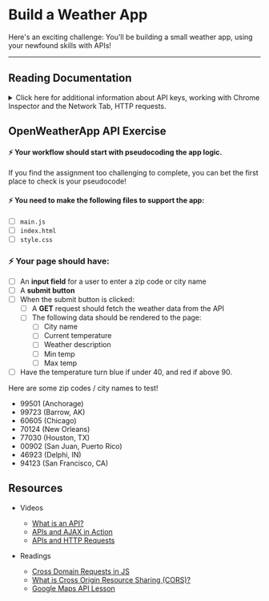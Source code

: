

# Build a Weather App

Here's an exciting challenge: You'll be building a small weather app, using your newfound skills with APIs!

***

## Reading Documentation
<details>
<summary>Click here for additional information about API keys, working with Chrome Inspector and the Network Tab, HTTP requests.</summary>

Now that we have some experience working with APIs, we're going to take a step back and learn how to fully understand an API's documentation.

There are no rules governing how to write documentation for an API, so its content is presented differently each time.

While searching for the right API, you'll want to explore the different options that are available to you, and then take a look at each option's documentation.

Try to find documentation that contains detailed setup instructions and discusses workable options. Assets like these will come in handy when implementing your APIs.

Knowing how to quickly find key pieces of information is the most important part of reading API documentation.

In this lesson, we'll take a look at an API that has very clear documentation — [OpenWeatherMap](http://openweathermap.org/api) — and then practice looking through that documentation and making API calls.

## Guided Practice

For this lab you'll be using the Open Weather Data API. In order to use it, please follow these steps:

1. Sign up for a free [Open Weather Map](https://home.openweathermap.org/users/sign_up) account!
2. Once you've signed up, you're given an [API key](https://home.openweathermap.org/api_keys). Copy that API key and keep track of it somewhere!
3. Go to [OpenWeatherMap](http://openweathermap.org/api) and scroll down, you'll see a section that says "API Documentation."
4. Open Postman or Insomnia to check out the data you're working with and to verify that your api key works. Make a GET requrest to the following URL in Postman, adding your API key to the end.

```
http://api.openweathermap.org/data/2.5/weather?q=10025,us?units=imperial&appid=[PUT YOUR API KEY HERE]
```

<img src="./assets/Screen_Shot_2019-01-03_at_10.54.17_AM.png">

### API Keys

When we click on the "How to Start" link, we are taken to a page that provides us with information on how to get an [API key](http://openweathermap.org/appid).

For security reasons, many APIs require the use of keys.

An API key is like a signature that uniquely identifies a user. This helps APIs keep track of their traffic and monitor any suspicious activity, such as an individual user sending too many requests.

For example, malicious users might try using multiple usernames until they find one that works. Keys can help prevent these kinds of attacks by limiting how many requests one user can make.

OpenWeatherMap's documentation makes it easy for us to obtain an API key. We simply click the "Sign Up" button and create an account, and then you can get an [API key](http://openweathermap.org/appid).

To make an API call, we'll need to add our key to the URL:

```js
http://api.openweathermap.org/data/2.5/forecast/city?id=524901&APPID={APIKEY}
```

Here's an example provided in the documentation:

<span style="color: orange;">api.openweathermap.org/data/2.5/forecast/city?id=524901&APPID=<span style="background-color: yellow">1111111111</span></span>

As you can see, all we need to do is append our API key to the end of the URL.

Now let's review the main points you should look for when examining an API's documentation.

*   Do I need an API key?
*   What kind of information is available?
*   What does a request look like? What should the structure of the URL be?
*   What response should I expect to get back?

Once you've answered all of these questions, you're ready to request data.

### Looking at Documentation

<img src="./assets/Screen_Shot_2016-07-17_at_6.13.07_PM.png">

Now that we have our key, let's look back at some of the other information the API documentation can provide.

Find a partner and spend a few minutes exploring the documentation. See what different types of data we can get from the API.

### The Network Tab

Next, let's explore some HTTP resources by looking at HTTP requests and responses using the Chrome Inspector.

To view this request-and-response cycle in Chrome, we'll open up Inspector (command + option + 'i', or ctrl + click and select 'Inspect Element') and select the "Network" tab.


In order to see the requests and responses that are sent out when the page first loads, we'll need to refresh the page:



<img src="./assets/A7aFmZyTXfq7AAAAAElFTkSuQmCC.png">

You should be able to see a few HTTP requests and responses in the "Network" tab.

For each request, you'll see Name, Method, Status, Type, and Size, along with information about how long it took to get each of these resources.

Most of this information comes from the HTTP request and response.

Some HTTP requests are for CSS, JavaScript, and images referenced by the HTML.


Let's go ahead and type a city and state into a simple form and hit "Get Weather," which will request the current weather data for that city from the OpenWeatherMap API.

<img src="./assets/5n5hXjlLZE0AAAAASUVORK5CYII_.png">


When we do this, we can see that the "Network" tab displays our API request:

<img src="./assets/08-32-last_line.svg">


In order to inspect this request and its response, we'll click on the name in the far left-hand column and click on the "Headers" tab:


<img src="./assets/08-33-headers.svg">


Headers are metadata properties of an HTTP request or response, separate from the body of the message.


<img src="./assets/08-33-headers.svg">

### Request

We can find all kinds of information in the request header, which shows the request that was sent to the server:


```
GET /data/2.5/weather?q=San%20Francisco,CA&appid=02e84210a52ed716535f02989864d080 HTTP/1.1
Host: api.openweathermap.org
Connection: keep-alive
Pragma: no-cache
Cache-Control: no-cache
Accept: */*
Origin: null
User-Agent: Mozilla/5.0 (Macintosh; Intel Mac OS X 10_10_5) AppleWebKit/537.36 (KHTML, like Gecko) Chrome/51.0.2704.103 Safari/537.36
Accept-Encoding: gzip, deflate, sdch
        Accept-Language: en-US,en;q=0.8
```

Here is the structure for the request:

`[http request method] [URL] [http version] [list of headers]`

### HTTP Request Methods

The first word in the request line, "GET," is the HTTP request's method.

In the last lesson, we looked at the "GET" method, which is used to retrieve data, and the "POST" method, which is used to send or create data.

Here is a full list of the HTTP request methods available to us:

*   **GET**: Retrieve a resource.
*   **POST**: Create a resource.
*   **PATCH** (_or PUT, but PATCH is recommended_): Update an existing resource.
*   **DELETE**: Delete a resource.
*   **HEAD**: Retrieve the headers for a resource.

Of these, `"GET"` and `"POST"` are the most commonly used.

### Response

When a client sends a request, the server sends back a response. Let's take a look at the response headers that were returned:

```
HTTP/1.1 200 OK
Server: openresty
Date: Mon, 18 Jul 2016 07:25:56 GMT
Content-Type: application/json; charset=utf-8
Content-Length: 431
Connection: keep-alive
X-Cache-Key: /data/2.5/weather?q=san%20francisco,ca
Access-Control-Allow-Origin: *
Access-Control-Allow-Credentials: true
        Access-Control-Allow-Methods: GET, POST
```


The standard format for this response is:

`[http version] [status] [reason]  
[list of headers]` `[response body]` `# typically HTML, JSON,` ...


- The HTTP version should be 1.1.

- [Status Codes](http://en.wikipedia.org/wiki/List_of_HTTP_status_codes) have standard meanings; here are a few:

	<img src="./assets/08-39-table.svg" width="300px">
	
- **Response Body:** If we click on the "Response" tab, this is what we'll see:

	<img src="assets/h8rcP8_2FgFogAAAABJRU5ErkJggg__.png">
	The response is a JSON object with the current weather data we requested from the OpenWeatherMap API.

### Review

The "Network" tab is a helpful resource if your request and responses aren't working correctly.

You can use it to debug, or to take a look at your response if you're not sure what format to expect.


You can also use it to look at the status code to make sure that it is 200, which means request was successful.

Any other status code will help you identify what the error might be.

For example, if you receive a 404, it means that your request was not found.

</details>

## OpenWeatherApp API Exercise

#### ⚡️ Your workflow should start with pseudocoding the app logic.
If you find the assignment too challenging to complete, you can bet the first place to check is your pseudocode!

#### ⚡️ You need to make the following files to support the app:
- [ ] `main.js`
- [ ] `index.html`
- [ ] `style.css`

### ⚡️ Your page should have:
- [ ] An **input field** for a user to enter a zip code or city name
- [ ] A **submit button**
- [ ] When the submit button is clicked:
    - [ ] A **GET** request should fetch the weather data from the API
    - [ ] The following data should be rendered to the page:
        - [ ] City name
        - [ ] Current temperature
        - [ ] Weather description
        - [ ] Min temp
        - [ ] Max temp
- [ ] Have the temperature turn blue if under 40, and red if above 90.

Here are some zip codes / city names to test!

- 99501 (Anchorage)
- 99723 (Barrow, AK)
- 60605 (Chicago)
- 70124 (New Orleans)
- 77030 (Houston, TX)
- 00902 (San Juan, Puerto Rico)
- 46923 (Delphi, IN)
- 94123 (San Francisco, CA)


## Resources

- Videos
	- [What is an API?](https://generalassembly.wistia.com/medias/9ro7lhntsp)
	- [APIs and AJAX in Action](https://generalassembly.wistia.com/medias/9mkhalwdn6)
	- [APIs and HTTP Requests](https://generalassembly.wistia.com/medias/ycu49i7gby)

- Readings
	- [Cross Domain Requests in JS](https://jvaneyck.wordpress.com/2014/01/07/cross-domain-requests-in-javascript/)
	- [What is Cross Origin Resource Sharing (CORS)?](https://www.maxcdn.com/one/visual-glossary/cors/)
	- [Google Maps API Lesson](assets/google_maps.md)
